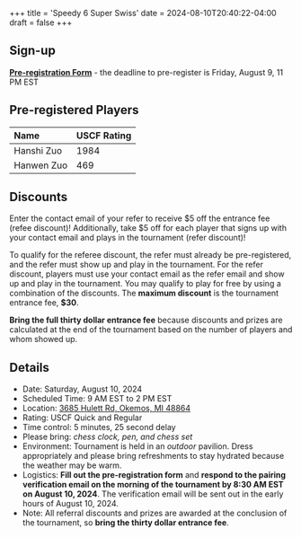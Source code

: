 +++
title = 'Speedy 6 Super Swiss'
date = 2024-08-10T20:40:22-04:00
draft = false
+++
## Sign-up
**[Pre-registration Form](https://forms.gle/CiD7rCdjydFmXkJx7)** - the deadline to pre-register is Friday, August 9, 11 PM EST

## Pre-registered Players
| Name                        | USCF Rating |
| :-------------------------- | :---------- |
| Hanshi Zuo                  | 1984        |
| Hanwen Zuo                  | 469         |

## Discounts
Enter the contact email of your refer to receive $5 off the entrance fee (refee discount)! Additionally, take $5 off for each player that signs up with your contact email and plays in the tournament (refer discount)!

To qualify for the referee discount, the refer must already be pre-registered, and the refer must show up and play in the tournament. For the refer discount, players must use your contact email as the refer email and show up and play in the tournament. You may qualify to play for free by using a combination of the discounts. The **maximum discount** is the tournament entrance fee, **$30**.

**Bring the full thirty dollar entrance fee** because discounts and prizes are calculated at the end of the tournament based on the number of players and whom showed up.

## Details 
- Date: Saturday, August 10, 2024
- Scheduled Time: 9 AM EST to 2 PM EST
- Location: [3685 Hulett Rd, Okemos, MI 48864](https://maps.app.goo.gl/XxU3FQgcSo5Ncwc19)
- Rating: USCF Quick and Regular
- Time control: 5 minutes, 25 second delay
- Please bring: *chess clock, pen, and chess set*
- Environment: Tournament is held in an *outdoor* pavilion. Dress appropriately and please bring refreshments to stay hydrated because the weather may be warm.
- Logistics: **Fill out the pre-registration form** and **respond to the pairing verification email on the morning of the tournament by 8:30 AM EST on August 10, 2024**. The verification email will be sent out in the early hours of August 10, 2024.
- Note: All referral discounts and prizes are awarded at the conclusion of the tournament, so **bring the thirty dollar entrance fee**.
